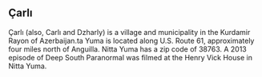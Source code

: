 ## Çarlı

Çarlı (also, Carlı and Dzharly) is a village and municipality in the Kurdamir Rayon of Azerbaijan.ta Yuma is located along U.S. Route 61, approximately four miles north of Anguilla.
Nitta Yuma has a zip code of 38763.
A 2013 episode of Deep South Paranormal was filmed at the Henry Vick House in Nitta Yuma.